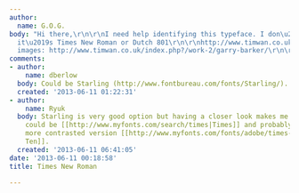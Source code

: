 ```yaml
---
author:
  name: G.O.G.
body: "Hi there,\r\n\r\nI need help identifying this typeface. I don\u2019t think
  it\u2019s Times New Roman or Dutch 801\r\n\r\nhttp://www.timwan.co.uk/files/gimgs/31_dsc0522.jpg\r\n\r\nMore
  images: http://www.timwan.co.uk/index.php?/work-2/garry-barker/\r\n\r\nThank You!"
comments:
- author:
    name: dberlow
  body: Could be Starling (http://www.fontbureau.com/fonts/Starling/).
  created: '2013-06-11 01:22:31'
- author:
    name: Ryuk
  body: Starling is very good option but having a closer look makes me thinking it
    could be [[http://www.myfonts.com/search/times|Times]] and probably one of its
    more contrasted version [[http://www.myfonts.com/fonts/adobe/times-ten/|Times
    Ten]].
  created: '2013-06-11 06:41:05'
date: '2013-06-11 00:18:58'
title: Times New Roman

---
```

